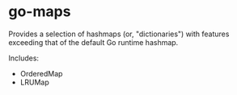 # go-maps

Provides a selection of hashmaps (or, "dictionaries") with features exceeding that of the default Go runtime hashmap.

Includes:
- OrderedMap
- LRUMap
